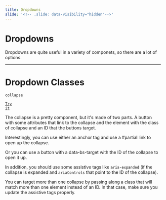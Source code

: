 ```yaml
---
title: Dropdowns
slide: '<!-- .slide: data-visibility="hidden"-->'
---
```


<!-- .slide: data-state="layout-title" class="bg-dark"-->

# Dropdowns

> >

Dropdowns are quite useful in a variety of componets, so there are a lot of options.

---

# Dropdown Classes

`collapse`

<a href="https://codepen.io/planetoftheweb/pen/bGgmMRQ?editors=1000" target="_blank"><code class="code-royal">Try it</code></a>

> >

The collapse is a pretty component, but it's made of two parts. A button with some attributes that link to the collapse and the element with the class of collapse and an ID that the buttons target.

Interestingly, you can use either an anchor tag and use a #partial link to open up the collapse.

Or you can use a button with a data-bs-target with the ID of the collapse to open it up.

In addition, you should use some assistive tags like `aria-expanded` (if the collapse is expanded and `ariaControls` that point to the ID of the collapse).

You can target more than one collapse by passing along a class that will match more than one element instead of an ID. In that case, make sure you update the assistive tags properly.
